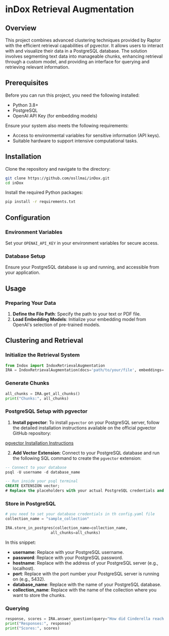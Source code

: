 # inDox Retrieval Augmentation

## Overview

This project combines advanced clustering techniques provided by Raptor with the efficient retrieval capabilities of pgvector. It allows users to interact with and visualize their data in a PostgreSQL database. The solution involves segmenting text data into manageable chunks, enhancing retrieval through a custom model, and providing an interface for querying and retrieving relevant information.

## Prerequisites

Before you can run this project, you need the following installed:
- Python 3.8+
- PostgreSQL
- OpenAI API Key (for embedding models)

Ensure your system also meets the following requirements:
- Access to environmental variables for sensitive information (API keys).
- Suitable hardware to support intensive computational tasks.


## Installation

Clone the repository and navigate to the directory:

```bash
git clone https://github.com/osllmai/inDox.git
cd inDox
```

Install the required Python packages:

```bash
pip install -r requirements.txt
```

## Configuration

### Environment Variables
Set your `OPENAI_API_KEY` in your environment variables for secure access.

### Database Setup
Ensure your PostgreSQL database is up and running, and accessible from your application.

## Usage

### Preparing Your Data

1. **Define the File Path**: Specify the path to your text or PDF file.
2. **Load Embedding Models**: Initialize your embedding model from OpenAI's selection of pre-trained models.

## Clustering and Retrieval

### Initialize the Retrieval System

```python
from Indox import IndoxRetrievalAugmentation
IRA = IndoxRetrievalAugmentation(docs='path/to/your/file', embeddings='your_embedding_model', max_tokens=500)
```

### Generate Chunks

```python
all_chunks = IRA.get_all_chunks()
print("Chunks:", all_chunks)
```


### PostgreSQL Setup with pgvector

1. **Install pgvector**: To install `pgvector` on your PostgreSQL server, follow the detailed installation instructions available on the official pgvector GitHub repository:

[pgvector Installation Instructions](https://github.com/pgvector/pgvector)

2. **Add Vector Extension**:
   Connect to your PostgreSQL database and run the following SQL command to create the `pgvector` extension:

```sql
-- Connect to your database
psql -U username -d database_name

-- Run inside your psql terminal
CREATE EXTENSION vector;
# Replace the placeholders with your actual PostgreSQL credentials and details
```

### Store in PostgreSQL

```python
# you need to set your database credentials in th config.yaml file
collection_name = "sample_collection"

IRA.store_in_postgres(collection_name=collection_name,
                    all_chunks=all_chunks)
```

In this snippet:
- **username**: Replace with your PostgreSQL username.
- **password**: Replace with your PostgreSQL password.
- **hostname**: Replace with the address of your PostgreSQL server (e.g., localhost).
- **port**: Replace with the port number your PostgreSQL server is running on (e.g., 5432).
- **database_name**: Replace with the name of your PostgreSQL database.
- **collection_name**: Replace with the name of the collection where you want to store the chunks.


### Querying

```python
response, scores = IRA.answer_question(query="How did Cinderella reach her happy ending?", collection_name='CINDRELLA', top_k=5)
print("Responses:", response)
print("Scores:", scores)
```

